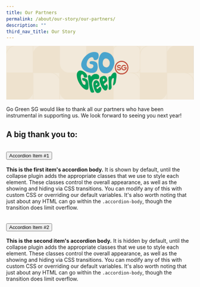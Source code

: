 ```yaml
---
title: Our Partners
permalink: /about/our-story/our-partners/
description: ""
third_nav_title: Our Story
---
```

![](/images/banner-about-us.png)

Go Green SG would like to thank all our partners who have been instrumental in supporting us. We look forward to seeing you next year!

## A big thank you to:
 
<div id="accordionExample" class="sgds accordion-container">
    <div class="accordion">
        <h2 id="headingOne" class="bp-accordion-header">
            <button aria-controls="collapseOne" aria-expanded="true" data-bs-target="#collapseOne" data-bs-toggle="collapse" type="button" class="bp-accordion-button">
                Accordion Item #1
            </button>
        </h2>
        <div data-bs-parent="#accordionExample" aria-labelledby="headingOne" class="accordion-collapse collapse show" id="collapseOne">
            <div style="display: block" class="bp-accordion-body">
                <strong>This is the first item's accordion body.</strong> It is shown by default, until the collapse
                plugin adds the appropriate classes that we use to style each element. These classes control the overall
                appearance, as well as the showing and hiding via CSS transitions. You can modify any of this with
                custom CSS or overriding our default variables. It's also worth noting that just about any HTML can go
                within the <code>.accordion-body</code>, though the transition does limit overflow.
            </div>
        </div>
    </div>
    <div class="accordion">
        <h2 id="headingTwo" class="bp-accordion-header">
            <button aria-controls="collapseTwo" aria-expanded="false" data-bs-target="#collapseTwo" data-bs-toggle="collapse" type="button" class="bp-accordion-button collapsed">
                Accordion Item #2
            </button>
        </h2>
        <div data-bs-parent="#accordionExample" aria-labelledby="headingTwo" class="accordion-collapse collapse" id="collapseTwo">
            <div class="bp-accordion-body">
                <strong>This is the second item's accordion body.</strong> It is hidden by default, until the collapse
                plugin adds the appropriate classes that we use to style each element. These classes control the overall
                appearance, as well as the showing and hiding via CSS transitions. You can modify any of this with
                custom CSS or overriding our default variables. It's also worth noting that just about any HTML can go
                within the <code>.accordion-body</code>, though the transition does limit overflow.
            </div>
        </div>
    </div>
</div>
